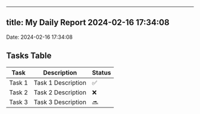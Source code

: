 
---
title: My Daily Report 2024-02-16 17:34:08
---

Date: 2024-02-16 17:34:08

## Tasks Table

| Task | Description | Status |
|------|-------------|--------|
| Task 1 | Task 1 Description | ✅ |
| Task 2 | Task 2 Description | ❌ |
| Task 3 | Task 3 Description | 🔜 |
